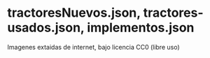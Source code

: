 # tractoresNuevos.json, tractores-usados.json, implementos.json


Imagenes extaidas de internet, bajo licencia CC0 (libre uso)